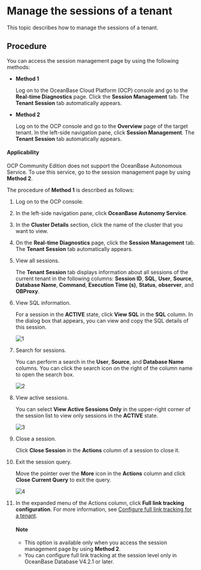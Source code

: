 # Manage the sessions of a tenant

This topic describes how to manage the sessions of a tenant.

## Procedure

You can access the session management page by using the following methods:

* **Method 1**

   Log on to the OceanBase Cloud Platform (OCP) console and go to the **Real-time Diagnostics** page. Click the **Session Management** tab. The **Tenant Session** tab automatically appears.

* **Method 2**

   Log on to the OCP console and go to the **Overview** page of the target tenant. In the left-side navigation pane, click **Session Management**. The **Tenant Session** tab automatically appears.

<main id="notice" type='notice'>
   <h4>Applicability</h4>
   <p>OCP Community Edition does not support the OceanBase Autonomous Service. To use this service, go to the session management page by using <b>Method 2</b>. </p>
</main>

The procedure of **Method 1** is described as follows:

1. Log on to the OCP console.

2. In the left-side navigation pane, click **OceanBase Autonomy Service**.

3. In the **Cluster Details** section, click the name of the cluster that you want to view.

4. On the **Real-time Diagnostics** page, click the **Session Management** tab. The **Tenant Session** tab automatically appears.

5. View all sessions.

   The **Tenant Session** tab displays information about all sessions of the current tenant in the following columns: **Session ID**, **SQL**, **User**, **Source**, **Database Name**, **Command**, **Execution Time (s)**, **Status**, **observer**, and **OBProxy**.

6. View SQL information.

   For a session in the **ACTIVE** state, click **View SQL** in the **SQL** column. In the dialog box that appears, you can view and copy the SQL details of this session.

   ![1](https://obbusiness-private.oss-cn-shanghai.aliyuncs.com/doc/img/ocp/420/%E7%A7%9F%E6%88%B7sql-1.png)

7. Search for sessions.

   You can perform a search in the **User**, **Source**, and **Database Name** columns. You can click the search icon on the right of the column name to open the search box.

   ![2](https://help-static-aliyun-doc.aliyuncs.com/assets/img/en-US/4825306461/p254789.png)

8. View active sessions.

   You can select **View Active Sessions Only** in the upper-right corner of the session list to view only sessions in the **ACTIVE** state.

   ![3](https://obbusiness-private.oss-cn-shanghai.aliyuncs.com/doc/img/ocp/420/%E6%9F%A5%E7%9C%8B%E6%B4%BB%E8%B7%83%E4%BC%9A%E8%AF%9D-1.png)

9. Close a session.

   Click **Close Session** in the **Actions** column of a session to close it.

10. Exit the session query.

    Move the pointer over the **More** icon in the **Actions** column and click **Close Current Query** to exit the query.

      ![4](https://obbusiness-private.oss-cn-shanghai.aliyuncs.com/doc/img/ocp/420/%E5%85%B3%E9%97%AD%E5%BD%93%E5%89%8D%E6%9F%A5%E8%AF%A2-1.png)

11. In the expanded menu of the Actions column, click **Full link tracking configuration**. For more information, see [Configure full link tracking for a tenant](../../700.tenant-functions/600.manage-a-tenant/600.full-link-diagnostic-configuration-of-tenant.md).

    <main id="notice" type='explain'>
      <h4>Note</h4>
      <p><ul><li>This option is available only when you access the session management page by using <b>Method 2</b>. </li><li>You can configure full link tracking at the session level only in OceanBase Database V4.2.1 or later. </li></ul></p>
    </main>
